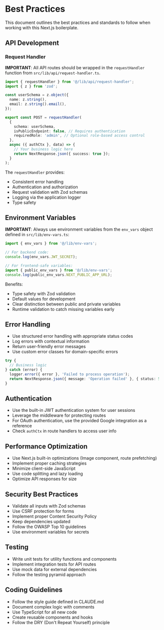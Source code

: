 # Best Practices

This document outlines the best practices and standards to follow when working with this Next.js boilerplate.

## API Development

### Request Handler

**IMPORTANT**: All API routes should be wrapped in the `requestHandler` function from `src/lib/api/request-handler.ts`.

```typescript
import { requestHandler } from '@/lib/api/request-handler';
import { z } from 'zod';

const userSchema = z.object({
  name: z.string(),
  email: z.string().email(),
});

export const POST = requestHandler(
  {
    schema: userSchema,
    isPublicEndpoint: false, // Requires authentication
    requiredRole: 'admin', // Optional role-based access control
  },
  async ({ authCtx }, data) => {
    // Your business logic here
    return NextResponse.json({ success: true });
  }
);
```

The `requestHandler` provides:
- Consistent error handling
- Authentication and authorization
- Request validation with Zod schemas
- Logging via the application logger
- Type safety

## Environment Variables

**IMPORTANT**: Always use environment variables from the `env_vars` object defined in `src/lib/env-vars.ts`:

```typescript
import { env_vars } from '@/lib/env-vars';

// For backend code:
console.log(env_vars.JWT_SECRET);

// For frontend-safe variables:
import { public_env_vars } from '@/lib/env-vars';
console.log(public_env_vars.NEXT_PUBLIC_APP_URL);
```

Benefits:
- Type safety with Zod validation
- Default values for development
- Clear distinction between public and private variables
- Runtime validation to catch missing variables early

## Error Handling

- Use structured error handling with appropriate status codes
- Log errors with contextual information
- Return user-friendly error messages
- Use custom error classes for domain-specific errors

```typescript
try {
  // Business logic
} catch (error) {
  logger.error({ error }, 'Failed to process operation');
  return NextResponse.json({ message: 'Operation failed' }, { status: 500 });
}
```

## Authentication

- Use the built-in JWT authentication system for user sessions
- Leverage the middleware for protecting routes
- For OAuth authentication, use the provided Google integration as a reference
- Check `authCtx` in route handlers to access user info

## Performance Optimization

- Use Next.js built-in optimizations (Image component, route prefetching)
- Implement proper caching strategies
- Minimize client-side JavaScript
- Use code splitting and lazy loading
- Optimize API responses for size

## Security Best Practices

- Validate all inputs with Zod schemas
- Use CSRF protection for forms
- Implement proper Content Security Policy
- Keep dependencies updated
- Follow the OWASP Top 10 guidelines
- Use environment variables for secrets

## Testing

- Write unit tests for utility functions and components
- Implement integration tests for API routes
- Use mock data for external dependencies
- Follow the testing pyramid approach

## Coding Guidelines

- Follow the style guide defined in CLAUDE.md
- Document complex logic with comments
- Use TypeScript for all new code
- Create reusable components and hooks
- Follow the DRY (Don't Repeat Yourself) principle